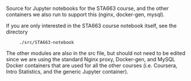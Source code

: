 Source for Jupyter notebooks for the STA663 course, and the other containers
we also run to support this (nginx, docker-gen, mysql).

If you are only interested in the STA663 course notebook itself, see the
directory

```
     ./src/STA663-notebook
```

The other modules are also in the src file, but should not need to be edited
since we are using the standard Nginx proxy, Docker-gen, and MySQL Docker containers
that are used for all the other courses (i.e. Coursera, Intro Statistics, and the generic
Jupyter container).
